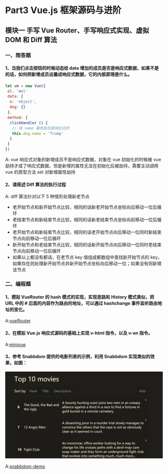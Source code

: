 # Part3 Vue.js 框架源码与进阶

## 模块一 手写 Vue Router、手写响应式实现、虚拟 DOM 和 Diff 算法

### 一、简答题

#### 1、当我们点击按钮的时候动态给 data 增加的成员是否是响应式数据，如果不是的话，如何把新增成员设置成响应式数据，它的内部原理是什么。

```js
let vm = new Vue({
 el: '#el'
 data: {
  o: 'object',
  dog: {}
 },
 method: {
  clickHandler () {
   // 该 name 属性是否是响应式的
   this.dog.name = 'Trump'
  }
 }
})
```

A: vue 响应式对象的新增成员不是响应式数据，对象在 vue 初始化的时候被 vue 劫持才成了响应式数据，但是新增的属性无法在初始化后被劫持，需要主动调用 vue 的原型方法 set 对新增属性劫持

#### 2、请简述 Diff 算法的执行过程

A: diff 算法针对以下 5 种情形处理新老节点

- 老开始节点和新开始节点比较，相同的话新老开始节点坐标向后移动一位后循环
- 老结束节点和新结束节点比较，相同的话新老结束节点坐标向前移动一位后循环
- 老开始节点和新结束节点比较，相同的话老开始节点向后移动一位同时新结束节点向前移动一位后循环
- 新开始节点和老结束节点比较，相同的话新开始节点向后移动一位同时老结束节点向前移动一位后循环
- 如果以上都没有都话，在老节点 key 值组成都数组中查找新开始节点的 key，如果存在则处理新开始节点并新开始节点坐标向后移动一位；如果没有则新增该节点

### 二、编程题

#### 1、模拟 VueRouter 的 hash 模式的实现，实现思路和 History 模式类似，把 URL 中的 # 后面的内容作为路由的地址，可以通过 hashchange 事件监听路由地址的变化。

A:[vueRouter](./code/vue-router-basic-usage/src/router/vueRouter.js)

#### 2、在模拟 Vue.js 响应式源码的基础上实现 v-html 指令，以及 v-on 指令。

A:[minivue](./code/minivue/js/compiler.js)

#### 3、参考 Snabbdom 提供的电影列表的示例，利用 Snabbdom 实现类似的效果，如图：

![](./Ciqc1F7zUZ-AWP5NAAN0Z_t_hDY449.png)

A:[snabbdom-demo](./code/snabbdom-demo)
